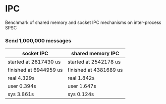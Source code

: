 # IPC
Benchmark of shared memory and socket IPC mechanisms on inter-process SPSC  

### Send 1,000,000 messages

|  socket IPC           |  shared memory IPC    |
| --------              | -------               |
| started at 2617430 us | started at 2542178 us |
| finished at 6944959 us| finished at 4381689 us|
| real    4.329s        | real    1.842s        |
| user    0.394s        | user    1.647s        |
| sys     3.861s        | sys     0.124s        |
